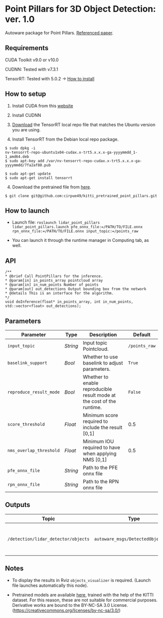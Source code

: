 # Point Pillars for 3D Object Detection: ver. 1.0

Autoware package for Point Pillars.  [Referenced paper](https://arxiv.org/abs/1812.05784).

## Requirements

CUDA Toolkit v9.0 or v10.0

CUDNN: Tested with v7.3.1

TensorRT: Tested with 5.0.2 -> [How to install](https://docs.nvidia.com/deeplearning/sdk/tensorrt-install-guide/index.html#installing)

## How to setup

1. Install CUDA from this [website](https://developer.nvidia.com/cuda-downloads)

2. Install CUDNN

3. [Download](https://docs.nvidia.com/deeplearning/sdk/tensorrt-install-guide/index.html#downloading) the TensorRT local repo file that matches the Ubuntu version you are using.

4. Install TensorRT from the Debian local repo package.

```
$ sudo dpkg -i  
nv-tensorrt-repo-ubuntu1x04-cudax.x-trt5.x.x.x-ga-yyyymmdd_1-1_amd64.deb
$ sudo apt-key add /var/nv-tensorrt-repo-cudax.x-trt5.x.x.x-ga-yyyymmdd/7fa2af80.pub

$ sudo apt-get update
$ sudo apt-get install tensorrt
```

4. Download the pretrained file from [here](https://github.com/cirpue49/kitti_pretrained_pp).

```
$ git clone git@github.com:cirpue49/kitti_pretrained_point_pillars.git
```



## How to launch

* Launch file:
`roslaunch lidar_point_pillars lidar_point_pillars.launch pfe_onnx_file:=/PATH/TO/FILE.onnx rpn_onnx_file:=/PATH/TO/FILE.onnx input_topic:=/points_raw`

* You can launch it through the runtime manager in Computing tab, as well.

## API
```
/**
* @brief Call PointPillars for the inference.
* @param[in] in_points_array pointcloud array
* @param[in] in_num_points Number of points
* @param[out] out_detections Output bounding box from the network
* @details This is an interface for the algorithm.
*/
void doInference(float* in_points_array, int in_num_points, std::vector<float> out_detections);
```

## Parameters

|Parameter| Type| Description|Default|
----------|-----|--------|----|
|`input_topic`|*String*|Input topic Pointcloud. |`/points_raw`|
|`baselink_support`|*Bool*|Whether to use baselink to adjust parameters. |`True`|
|`reproduce_result_mode`|*Bool*|Whether to enable reproducible result mode at the cost of the runtime. |`False`|
|`score_threshold`|*Float*|Minimum score required to include the result [0,1]|0.5|
|`nms_overlap_threshold`|*Float*|Minimum IOU required to have when applying NMS [0,1]|0.5|
|`pfe_onnx_file`|*String* |Path to the PFE onnx file||
|`rpn_onnx_file`|*String* |Path to the RPN onnx file||

## Outputs

|Topic|Type|Description|
|---|---|---|
|`/detection/lidar_detector/objects`|`autoware_msgs/DetectedObjetArray`|Array of Detected Objects in Autoware format|

## Notes

* To display the results in Rviz `objects_visualizer` is required.
(Launch file launches automatically this node).

* Pretrained models are available [here](https://github.com/cirpue49/kitti_pretrained_pp), trained with the help of the KITTI dataset. For this reason, these are not suitable for commercial purposes. Derivative works are bound to the BY-NC-SA 3.0 License. (https://creativecommons.org/licenses/by-nc-sa/3.0/)
